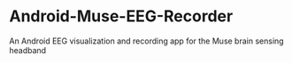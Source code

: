 # Android-Muse-EEG-Recorder
An Android EEG visualization and recording app for the Muse brain sensing headband
